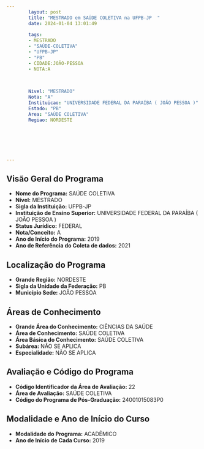 ```yaml
---
        layout: post
        title: "MESTRADO em SAÚDE COLETIVA na UFPB-JP  "
        date: 2024-01-04 13:01:49
     
        tags:
        - MESTRADO
        - "SAÚDE-COLETIVA"
        - "UFPB-JP"
        - "PB"
        - CIDADE:JOÃO-PESSOA
        - NOTA:A
        
       

        Nivel: "MESTRADO"
        Nota: "A"
        Instituicao: "UNIVERSIDADE FEDERAL DA PARAÍBA ( JOÃO PESSOA )"
        Estado: "PB"
        Area: "SAÚDE COLETIVA"
        Regiao: NORDESTE
        
        
        
        
        
        
---
```

## Visão Geral do Programa
- **Nome do Programa:** SAÚDE COLETIVA
- **Nível:** MESTRADO
- **Sigla da Instituição:** UFPB-JP
- **Instituição de Ensino Superior:** UNIVERSIDADE FEDERAL DA PARAÍBA ( JOÃO PESSOA )
- **Status Jurídico:** FEDERAL
- **Nota/Conceito:** A
- **Ano de Início do Programa:** 2019
- **Ano de Referência do Coleta de dados:** 2021

## Localização do Programa
- **Grande Região:** NORDESTE
- **Sigla da Unidade da Federação:** PB
- **Município Sede:** JOÃO PESSOA

## Áreas de Conhecimento
- **Grande Área do Conhecimento:** CIÊNCIAS DA SAÚDE
- **Área de Conhecimento:** SAÚDE COLETIVA
- **Área Básica do Conhecimento:** SAÚDE COLETIVA
- **Subárea:** NÃO SE APLICA
- **Especialidade:** NÃO SE APLICA

## Avaliação e Código do Programa
- **Código Identificador da Área de Avaliação:** 22
- **Área de Avaliação:** SAÚDE COLETIVA
- **Código do Programa de Pós-Graduação:** 24001015083P0


## Modalidade e Ano de Início do Curso
- **Modalidade do Programa:** ACADÊMICO
- **Ano de Início de Cada Curso:** 2019
